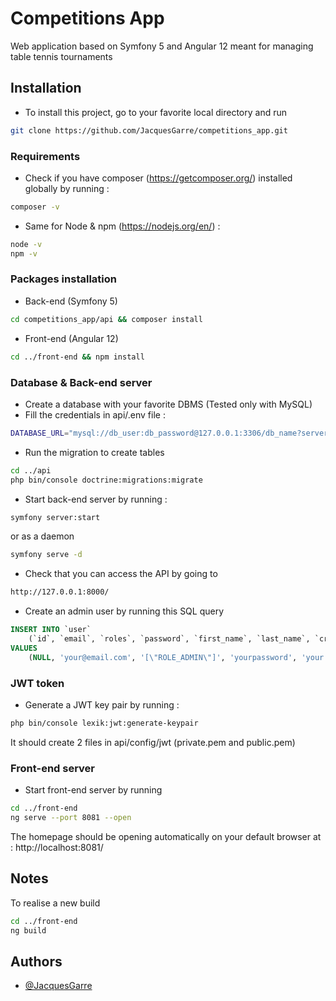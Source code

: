 
# Competitions App


Web application based on Symfony 5 and Angular 12 meant for managing table tennis tournaments




## Installation




- To install this project, go to your favorite local directory and run

```bash
git clone https://github.com/JacquesGarre/competitions_app.git
```
### Requirements
- Check if you have composer (https://getcomposer.org/) installed globally by running :  
```bash
composer -v
```
- Same for Node & npm (https://nodejs.org/en/) : 

```bash
node -v
npm -v
```

### Packages installation
 - Back-end (Symfony 5)
```bash
cd competitions_app/api && composer install
```
 - Front-end (Angular 12)
```bash
cd ../front-end && npm install
```

### Database & Back-end server
 - Create a database with your favorite DBMS (Tested only with MySQL)
 - Fill the credentials in api/.env file : 
```bash
DATABASE_URL="mysql://db_user:db_password@127.0.0.1:3306/db_name?serverVersion=5.7"
```
- Run the migration to create tables
```bash
cd ../api
php bin/console doctrine:migrations:migrate
```
- Start back-end server by running : 
```bash
symfony server:start
```
or as a daemon
```bash
symfony serve -d
```
- Check that you can access the API by going to 
```bash
http://127.0.0.1:8000/
```

- Create an admin user by running this SQL query 
```sql
INSERT INTO `user` 
    (`id`, `email`, `roles`, `password`, `first_name`, `last_name`, `created_at`, `updated_at`, `licence_number`, `points`, `genre`, `club`) 
VALUES 
    (NULL, 'your@email.com', '[\"ROLE_ADMIN\"]', 'yourpassword', 'your Firstname', 'your Lastname', '', NULL, NULL, NULL, NULL, NULL);
```

### JWT token

- Generate a JWT key pair by running : 
```bash
php bin/console lexik:jwt:generate-keypair
```
It should create 2 files in api/config/jwt (private.pem and public.pem)

### Front-end server
- Start front-end server by running
```bash
cd ../front-end
ng serve --port 8081 --open
```
The homepage should be opening automatically on your default browser at : 
http://localhost:8081/


## Notes

To realise a new build
```bash
cd ../front-end
ng build
```


## Authors

- [@JacquesGarre](https://github.com/JacquesGarre)

